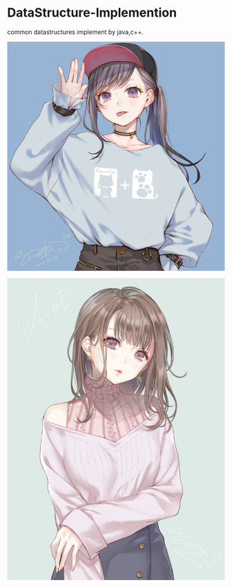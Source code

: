 # DataStructure-Implemention
common datastructures implement by java,c++.

![正事配图](https://github.com/NoMoreThanAWord/DataStructure-Implemention/raw/master/img/1.png)

![正事配图](https://github.com/NoMoreThanAWord/DataStructure-Implemention/raw/master/img/2.png)
